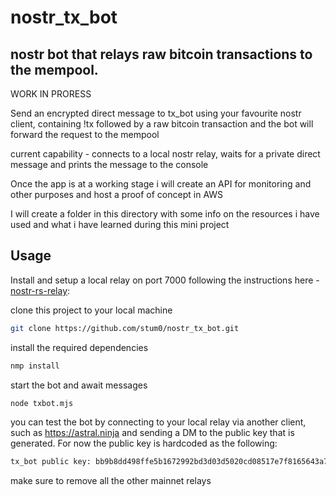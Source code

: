 # nostr_tx_bot

## nostr bot that relays raw bitcoin transactions to the mempool. 

WORK IN PRORESS 

Send an encrypted direct message to tx_bot using your favourite nostr client, containing !tx followed by a raw bitcoin transaction and the bot will forward the request to the mempool

current capability - connects to a local nostr relay, waits for a private direct message and prints the message to the console 

Once the app is at a working stage i will create an API for monitoring and other purposes and host a proof of concept in AWS

I will create a folder in this directory with some info on the resources i have used and what i have learned during this mini project


## Usage

Install and setup a local relay on port 7000 following the instructions here - [nostr-rs-relay](https://github.com/scsibug/nostr-rs-relay#quick-start):


clone this project to your local machine

```sh
git clone https://github.com/stum0/nostr_tx_bot.git
```
install the required dependencies

```sh
nmp install
```

start the bot and await messages

```sh
node txbot.mjs
```

you can test the bot by connecting to your local relay via another client, such as https://astral.ninja and sending a DM to the public key that is generated. For now the public key is hardcoded as the following: 

```sh
tx_bot public key: bb9b8dd498ffe5b1672992bd3d03d5020cd08517e7f8165643a7d063abf5998e
```

make sure to remove all the other mainnet relays





